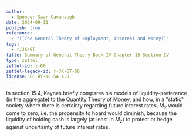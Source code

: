 ```yaml
---
author:
  - Spencer Saar Cavanaugh
date: 2024-09-11
publish: true
reference:
  - "[[The General Theory of Employment, Interest and Money]]"
tags:
  - r/JK/GT
title: Summary of General Theory Book IV Chapter 15 Section IV
type: zettel
zettel-id: z-60
zettel-legacy-id: r-JK-GT-60
license: CC BY-NC-SA 4.0
---
```


In section 15.4, Keynes briefly compares his models of liquidity-preference (in the aggregate) to the Quantity Theory of Money, and how, in a "static" society where there is certainty regarding future interest rates, $M_2$ would come to zero, i.e. the propensity to hoard would diminish, because the liquidity of holding cash is largely (at least in $M_2$) to protect or hedge against uncertainty of future interest rates.
